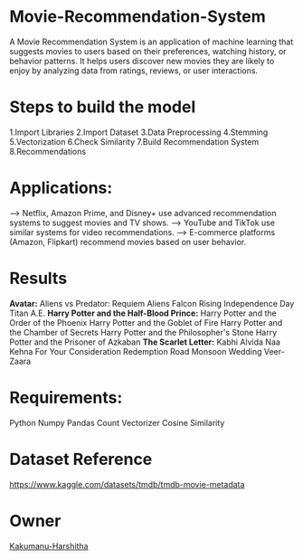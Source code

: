 # Movie-Recommendation-System
A Movie Recommendation System is an application of machine learning that suggests movies to users based on their preferences, watching history, or behavior patterns. It helps users discover new movies they are likely to enjoy by analyzing data from ratings, reviews, or user interactions.
# Steps to build the model
1.Import Libraries
2.Import Dataset
3.Data Preprocessing
4.Stemming
5.Vectorization
6.Check Similarity
7.Build Recommendation System
8.Recommendations
# Applications:
--> Netflix, Amazon Prime, and Disney+ use advanced recommendation systems to suggest movies and TV shows.
--> YouTube and TikTok use similar systems for video recommendations.
--> E-commerce platforms (Amazon, Flipkart) recommend movies based on user behavior.
# Results
**Avatar:**
Aliens vs Predator: Requiem
Aliens
Falcon Rising
Independence Day
Titan A.E.
**Harry Potter and the Half-Blood Prince:**
Harry Potter and the Order of the Phoenix
Harry Potter and the Goblet of Fire
Harry Potter and the Chamber of Secrets
Harry Potter and the Philosopher's Stone
Harry Potter and the Prisoner of Azkaban
**The Scarlet Letter:**
Kabhi Alvida Naa Kehna
For Your Consideration
Redemption Road
Monsoon Wedding
Veer-Zaara
# Requirements:
Python
Numpy
Pandas
Count Vectorizer
Cosine Similarity
# Dataset Reference
https://www.kaggle.com/datasets/tmdb/tmdb-movie-metadata
# Owner
[Kakumanu-Harshitha](https://github.com/Kakumanu-Harshitha)
